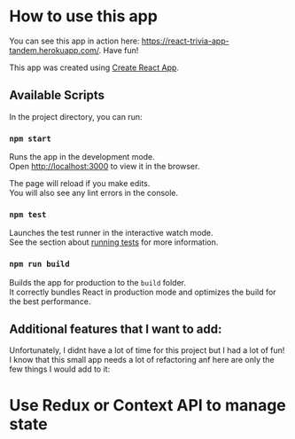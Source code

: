 # How to use this app

You can see this app in action here: https://react-trivia-app-tandem.herokuapp.com/. Have fun!

This app was created using [Create React App](https://github.com/facebook/create-react-app).

## Available Scripts

In the project directory, you can run:

### `npm start`

Runs the app in the development mode.\
Open [http://localhost:3000](http://localhost:3000) to view it in the browser.

The page will reload if you make edits.\
You will also see any lint errors in the console.

### `npm test`

Launches the test runner in the interactive watch mode.\
See the section about [running tests](https://facebook.github.io/create-react-app/docs/running-tests) for more information.

### `npm run build`

Builds the app for production to the `build` folder.\
It correctly bundles React in production mode and optimizes the build for the best performance.

## Additional features that I want to add:

Unfortunately, I didnt have a lot of time for this project but I had a lot of fun! I know that this small app needs a lot of refactoring anf here are only the few things I would add to it:
# Use Redux or Context API to manage state
#
